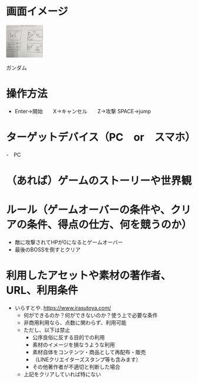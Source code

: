 # 画面イメージ

<img width="100px" height="auto" src="./0502_1.jpg">

ガンダム

# 操作方法
- Enter->開始　　X->キャンセル　　Z->攻撃    SPACE->jump  

# ターゲットデバイス（PC　or　スマホ）
-　PC

# （あれば）ゲームのストーリーや世界観


# ルール（ゲームオーバーの条件や、クリアの条件、得点の仕方、何を競うのか）
- 敵に攻撃されてHPが0になるとゲームオーバー
- 最後のBOSSを倒すとクリア

# 利用したアセットや素材の著作者、URL、利用条件
- いらすとや. https://www.irasutoya.com/
  - 何ができるのか？何ができないのか？使う上で必要な条件
  - 非商用利用なら、点数に関わらず、利用可能
  - ただし、以下は禁止
    - 公序良俗に反する目的での利用
    - 素材のイメージを損なうような利用
    - 素材自体をコンテンツ・商品として再配布・販売
    - （LINEクリエイターズスタンプ等も含みます）
    - その他著作者が不適切と判断した場合
  - 上記をクリアしていれば特にない

